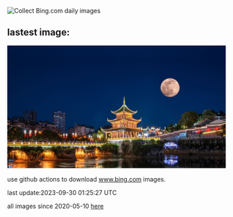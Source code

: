 ![Collect Bing.com daily images](https://github.com/counter2015/bing-daily-images/workflows/Collect%20Bing.com%20daily%20images/badge.svg)
## lastest image:
![](images/GuiyangMoon.jpg)

use github actions to download www.bing.com images.

last update:2023-09-30 01:25:27 UTC

all images since 2020-05-10 [here](https://github.com/counter2015/bing-daily-images/tree/master/images) 
